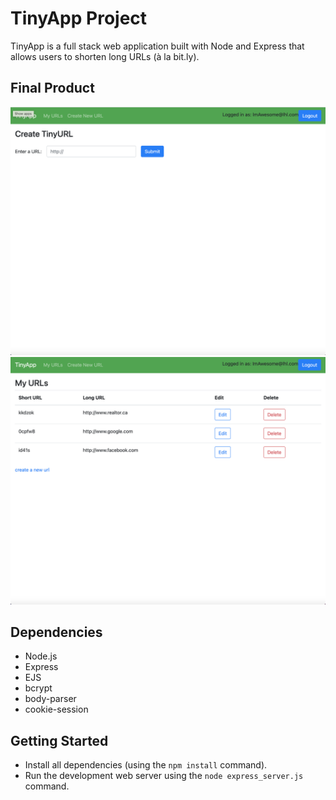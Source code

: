 # TinyApp Project

TinyApp is a full stack web application built with Node and Express that allows users to shorten long URLs (à la bit.ly).

## Final Product

!["screenshot of page for creating new tiny url"](https://github.com/gavinswan/tinyapp/blob/master/docs/urls-new-page.png?raw=true)
!["screenshot of page displaying short and long urls"](https://github.com/gavinswan/tinyapp/blob/master/docs/urls-page.png?raw=true)

## Dependencies

- Node.js
- Express
- EJS
- bcrypt
- body-parser
- cookie-session

## Getting Started

- Install all dependencies (using the `npm install` command).
- Run the development web server using the `node express_server.js` command.
